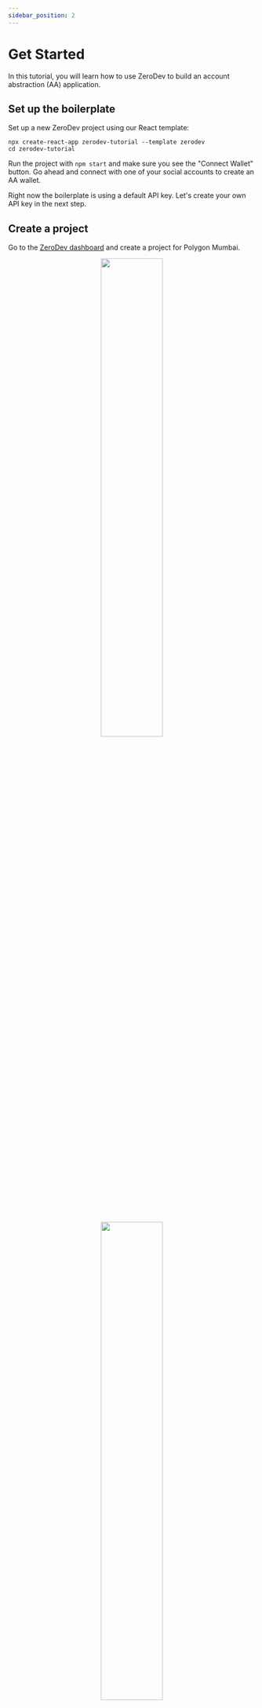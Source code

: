 ```yaml
---
sidebar_position: 2
---
```


# Get Started

In this tutorial, you will learn how to use ZeroDev to build an account abstraction (AA) application.

## Set up the boilerplate

Set up a new ZeroDev project using our React template:

```
npx create-react-app zerodev-tutorial --template zerodev
cd zerodev-tutorial
```

Run the project with `npm start` and make sure you see the "Connect Wallet" button.  Go ahead and connect with one of your social accounts to create an AA wallet.

Right now the boilerplate is using a default API key.  Let's create your own API key in the next step.

## Create a project

Go to the [ZeroDev dashboard](https://dashboard.zerodev.app/) and create a project for Polygon Mumbai.

<p align="center">
  <img src="/img/dashboard_create_project.png" width="50%" />
</p>

<p align="center">
  <img src="/img/dashboard_project_home.png" width="50%" />
</p>

Copy the project ID.  Go to `src/index.tsx` in your code and update the `projectId` to your own project ID.  Make sure you can still login with your social account.

## Set up gas policies

While we are at the dashboard, let's set up "Gas Policies" -- rules that determine which transactions we will sponsor gas for.

Go to the "Gas Policies" section of you dashboard and enter the following into "Global Policies":

<p align="center">
  <img src="/img/global_policies.png" width="80%" />
</p>

Make sure to click "Save".

## Send transactions with Wagmi

For this tutorial, we will build an NFT drop.  We have already deployed the NFT contract on Mumbai at `0x34bE7f35132E97915633BC1fc020364EA5134863`.  The contract has a `mint()` function that anyone can call to mint and receive an NFT.

ZeroKit is built on [Wagmi](https://wagmi.sh/), so use Wagmi functions to interact with the contract.  Go to `App.tsx` and replace the content with the following:

```tsx
import { useCallback, useEffect, useRef, useState } from "react";
import { Contract } from 'ethers'
import {
  useAccount,
  usePrepareContractWrite,
  useContractWrite,
  useContractRead,
  useSigner,
} from "wagmi";
import { ConnectButton } from "zerokit";
import * as zd from "@zerodevapp/sdk";

const contractAddress = '0x34bE7f35132E97915633BC1fc020364EA5134863'
const contractABI = [
  'function mint(address _to) public',
  'function balanceOf(address owner) external view returns (uint256 balance)'
]

function App() {
  const { address, isConnected } = useAccount();

  const { config } = usePrepareContractWrite({
    address: contractAddress,
    abi: contractABI,
    functionName: "mint",
    args: [address],
    enabled: true
  });
  const { write: mint, isLoading } = useContractWrite(config);

  const { data: balance = 0, refetch } = useContractRead({
    address: contractAddress,
    abi: contractABI,
    functionName: "balanceOf",
    args: [address],
  });

  const interval = useRef<any>()

  const handleClick = useCallback(() => {
    if (mint) {
      mint()
      interval.current = setInterval(() => {
        refetch()
      }, 1000)
    }
  }, [mint, refetch])

  useEffect(() => {
    if (interval.current) {
      clearInterval(interval.current)
    }
  }, [balance, interval]);

  return (
    <div style={{ display: 'flex', alignItems: 'center', justifyContent: 'center', flexDirection: 'column', gap: '1rem' }}>
      <ConnectButton />
      {isConnected && (
        <>
          <strong style={{ fontSize: '1.5rem' }}>NFT Count</strong>
          <div style={{ fontSize: '1.5rem' }}>{`${balance ?? 0}`}</div>
          <button
            onClick={handleClick}
            disabled={isLoading}
          >
            {isLoading ? 'Loading...' : 'Mint NFT'}
          </button>
        </>
      )}
    </div>
  );
}

export default App;
```

Now try minting the NFT.  If your NFT balance went up -- congrats!  You've just accomplished the impossible: sending transactions without paying gas.  This is all thanks to the gas sponsoring policies you set up earlier.

## Bundle Transactions with ZeroDev SDK

Minting one NFT at a time is cool, but what if we wanna mint two at a time?  With a traditional wallet, you'd have to send two transactions.  With AA, we can bundle multiple transactions and send them as one -- saving the user time and gas cost.

Add the following code to `App.tsx`:

```tsx
// add this to your component code
  const { data: signer } = useSigner()
  const [isBatchMintLoading, setIsBatchMintLoading] = useState(false)
  const batchMint = async () => {
    setIsBatchMintLoading(true)
    const nftContract = new Contract(contractAddress, contractABI, signer!)
    await zd.execBatch(signer!, [
      {
        to: contractAddress,
        data: nftContract.interface.encodeFunctionData("mint", [address]),
      },
      {
        to: contractAddress,
        data: nftContract.interface.encodeFunctionData("mint", [address]),
      },
    ])
    interval.current = setInterval(() => {
      refetch()
    }, 1000)
    setIsBatchMintLoading(false)
  }

// add a button to your JSX
          <button
            onClick={batchMint}
            disabled={isBatchMintLoading}
          >
            {isBatchMintLoading ? 'Loading...' : 'Double Mint NFT'}
          </button>
```

Now you should have a "Double Mint NFT" button.  Click that and watch your NFT balance increase by two.  Boom!  We just sent two transactions as one with ZeroDev.

If you are confused, you can find the full code [here](https://github.com/zerodevapp/zerodev-tutorial).

## Next Steps

Now that you have got a taste of ZeroDev, it's time to dive deep into the docs!

If you want to customize the AA wallet widget, check out [ZeroKit](/create-wallets/zerokit/getting-started).

If you want to build powerful features using AA, check out the [ZeroDev SDK](/use-wallets/overview).